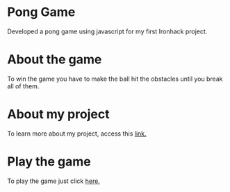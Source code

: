 # Pong Game

Developed a pong game using javascript for my first Ironhack project.

# About the game

To win the game you have to make the ball hit the obstacles until you break all of them.

# About my project

To learn more about my project, access this <a href="https://docs.google.com/presentation/d/1xsIcMpYwS56-fUXu9VWT87AlywLbP2BhNJPWH28zrXk/edit?ts=60cbbf5f#slide=id.gdde3156a02_0_16">link.</a>

# Play the game

To play the game just click <a href="https://taisforsini.github.io/pong-game/">here.</a>

